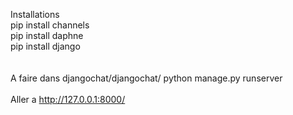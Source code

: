 Installations 
<br>
pip install channels <br>
pip install daphne <br>
pip install django <br>
<br>
<br>
A faire dans djangochat/djangochat/ 
python manage.py runserver
<br>
<br>
Aller a 
http://127.0.0.1:8000/ 
